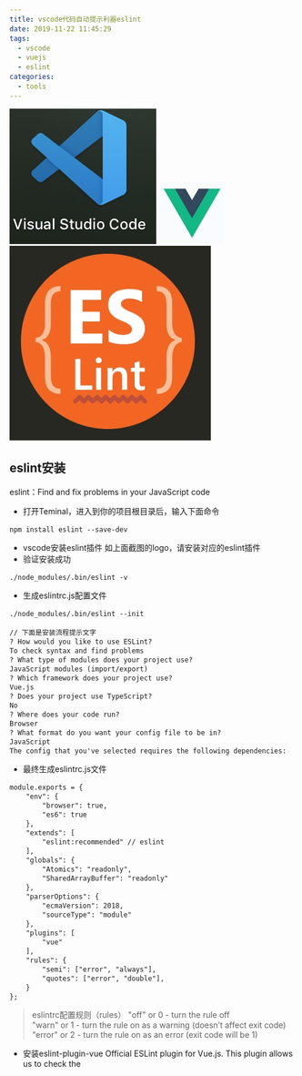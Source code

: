 ```yaml
---
title: vscode代码自动提示利器eslint
date: 2019-11-22 11:45:29
tags:
  - vscode
  - vuejs
  - eslint
categories:
  - tools
---
```

![cgi](/images/vscode.jpg)
![cgi](/images/vuejs.jpg)
![cgi](/images/eslint.jpg)
## eslint安装
eslint：Find and fix problems in your JavaScript code
+ 打开Teminal，进入到你的项目根目录后，输入下面命令
```
npm install eslint --save-dev
```
+ vscode安装eslint插件
如上面截图的logo，请安装对应的eslint插件
+ 验证安装成功
```
./node_modules/.bin/eslint -v
```
+ 生成eslintrc.js配置文件
```
./node_modules/.bin/eslint --init

// 下面是安装流程提示文字
? How would you like to use ESLint? 
To check syntax and find problems
? What type of modules does your project use? 
JavaScript modules (import/export)
? Which framework does your project use? 
Vue.js
? Does your project use TypeScript? 
No
? Where does your code run? 
Browser
? What format do you want your config file to be in? 
JavaScript
The config that you've selected requires the following dependencies:
```
+ 最终生成eslintrc.js文件
```
module.exports = {
    "env": {
        "browser": true,
        "es6": true
    },
    "extends": [
        "eslint:recommended" // eslint
    ],
    "globals": {
        "Atomics": "readonly",
        "SharedArrayBuffer": "readonly"
    },
    "parserOptions": {
        "ecmaVersion": 2018,
        "sourceType": "module"
    },
    "plugins": [
        "vue"
    ],
    "rules": {
        "semi": ["error", "always"],
        "quotes": ["error", "double"],
    }
};
```
> eslintrc配置规则（rules）
"off" or 0 - turn the rule off  
"warn" or 1 - turn the rule on as a warning (doesn’t affect exit code)
"error" or 2 - turn the rule on as an error (exit code will be 1)
+ 安装eslint-plugin-vue
Official ESLint plugin for Vue.js.
This plugin allows us to check the <template> and <script> of .vue files with ESLint.
Finds syntax errors.
Finds the wrong use of Vue.js Directives.
Finds the violation for Vue.js Style Guide.
```
npm install --save-dev eslint-plugin-vue
```
++ 修改eslintrc.js文件
```
// ... other options
extends: [
    "plugin:vue/essential" //eslint规则
    'plugin:vue/recommended' //eslint-plugin-vue规则
  ],
```
+ 安装eslint-loader
```
npm install eslint-loader eslint-friendly-formatter --save-dev
```
++ 修改webpack配置
这样你的 .vue 文件会在开发期间每次保存时自动检验。
```
// webpack.base.config.js
module.exports = {
  // ... other options
  module: {
    rules: [
      {
        test: /\.(js|vue)$/,
        loader: "eslint-loader",
        exclude: /node_modules/
        enforce: "pre",
        include: [resolve("src"), resolve("test")],
        options: {
          formatter: require("eslint-friendly-formatter")
        }
      }
    ]
  }
}
```
+ 修改.vscode/settings.json
You have to configure the eslint.validate option of the extension to check .vue files because the extension targets only *.js or *.jsx files by default.
```
"editor.formatOnSave": true, //保存时自动格式化
"eslint.validate": [
  "javascript",
  "javascriptreact",
  {
    "language": "html",
    "autoFix": true
  },
  {
    "language": "vue",
    "autoFix": true
  }
],
"eslint.autoFixOnSave": true

```

## 总结
首先推荐使用vscode这个编辑器来开发vuejs项目，最优秀的轻量级编辑器，迅速加载项目，即使你的项目里有数百个node_modules。  
其实eslint可以帮助你解决日常开发中遇到的代码bug，有友好的提示效果。
vue官方推荐使用eslint-plugin-vue插件来兼容eslint对于vue代码的检查。
另外想要关闭eslint的检查，可以在文件顶部加入
```
You may use special comments to disable some warnings.
Use // eslint-disable-next-line to ignore the next line.
Use /* eslint-disable */ to ignore all warnings in a file.
```
参考地址如下：
https://vue-loader-v14.vuejs.org/zh-cn/workflow/linting.html
https://eslint.org/docs/user-guide/getting-started
https://eslint.vuejs.org/user-guide/#faq